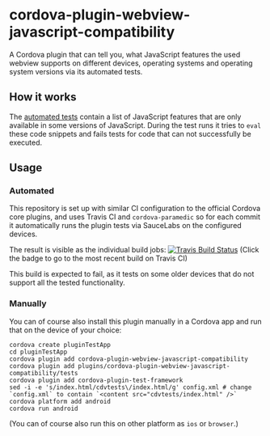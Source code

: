 # cordova-plugin-webview-javascript-compatibility

A Cordova plugin that can tell you, what JavaScript features the used webview supports on different devices, operating systems and operating system versions via its automated tests.

## How it works

The [automated tests](tests/tests.js) contain a list of JavaScript features that are only available in some versions of JavaScript. During the test runs it tries to `eval` these code snippets and fails tests for code that can not successfully be executed.

## Usage

### Automated

This repository is set up with similar CI configuration to the official Cordova core plugins, and uses Travis CI and `cordova-paramedic` so for each commit it automatically runs the plugin tests via SauceLabs on the configured devices.

The result is visible as the individual build jobs: [![Travis Build Status](https://api.travis-ci.org/janpio/cordova-plugin-webview-javascript-compatibility.svg?branch=master)](https://travis-ci.org/janpio/cordova-plugin-webview-javascript-compatibility) (Click the badge to go to the most recent build on Travis CI)

This build is expected to fail, as it tests on some older devices that do not support all the tested functionality.

### Manually

You can of course also install this plugin manually in a Cordova app and run that on the device of your choice:

```shell
cordova create pluginTestApp
cd pluginTestApp
cordova plugin add cordova-plugin-webview-javascript-compatibility
cordova plugin add plugins/cordova-plugin-webview-javascript-compatibility/tests
cordova plugin add cordova-plugin-test-framework
sed -i -e 's/index.html/cdvtests\/index.html/g' config.xml # change `config.xml` to contain `<content src="cdvtests/index.html" />`
cordova platform add android
cordova run android
```

(You can of course also run this on other platform as `ios` or `browser`.)


